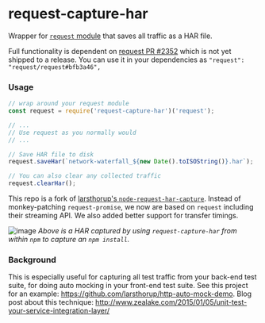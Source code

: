 # request-capture-har

Wrapper for [`request` module](https://www.npmjs.com/package/request) that saves all traffic as a HAR file.

Full functionality is dependent on [request PR #2352](https://github.com/request/request/pull/2352) which is not yet shipped to a release. You can use it in your dependencies as `"request": "request/request#bfb3a46",`

### Usage

```js
// wrap around your request module
const request = require('request-capture-har')('request');

// ...
// Use request as you normally would
// ...

// Save HAR file to disk
request.saveHar(`network-waterfall_${new Date().toISOString()}.har`);

// You can also clear any collected traffic
request.clearHar();
```

This repo is a fork of [larsthorup's `node-request-har-capture`](https://github.com/larsthorup/node-request-har-capture). Instead of monkey-patching `request-promise`, we now are based on `request` including their streaming API. We also added better support for transfer timings.

![image](https://cloud.githubusercontent.com/assets/39191/18031306/9401070c-6c8f-11e6-994d-03e6b8b511e4.png)
_Above is a HAR captured by using `request-capture-har` from within `npm` to capture an `npm install`._

### Background
This is especially useful for capturing all test traffic from your back-end test suite, for doing auto mocking in your front-end test suite. See this project for an example: https://github.com/larsthorup/http-auto-mock-demo. Blog post about this technique: http://www.zealake.com/2015/01/05/unit-test-your-service-integration-layer/
